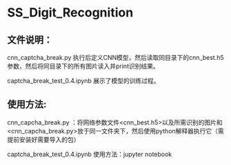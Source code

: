 # SS_Digit_Recognition
## 文件说明：
  cnn_captcha_break.py 执行后定义CNN模型，然后读取同目录下的cnn_best.h5参数，然后将同目录下的所有图片读入并print识别结果。
  
  captcha_break_test_0.4.ipynb 展示了模型的训练过程。

## 使用方法:
  cnn_capcha_break.py ：将网络参数文件<cnn_best.h5>以及所需识别的图片和<cnn_capcha_break.py>放于同一文件夹下，然后使用python解释器执行它（需提前安装好需要导入的包）
  
  captcha_break_test_0.4.ipynb 使用方法：jupyter notebook
